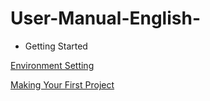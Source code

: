# User-Manual-English-
- Getting Started

[Environment Setting](https://github.com/CS-eukarya/User-Manual-English-/blob/653862029d0c30e3ddbe3853020a453e9d1d229e/Environment%20Setting.md)

[Making Your First Project](https://github.com/CS-eukarya/User-Manual-English-/blob/19db0973fe2c20777b260c14cbabeeb097b44baa/Making%20Your%20First%20Project.md)
